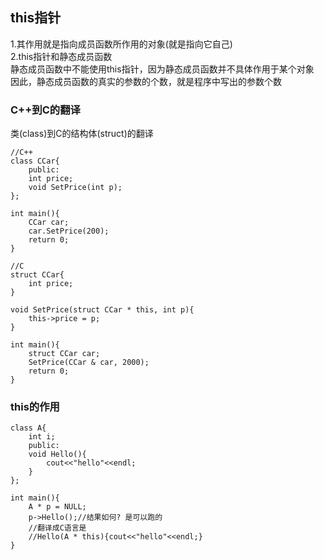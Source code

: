 ## this指针

1.其作用就是指向成员函数所作用的对象\(就是指向它自己\)  
2.this指针和静态成员函数  
静态成员函数中不能使用this指针，因为静态成员函数并不具体作用于某个对象  
因此，静态成员函数的真实的参数的个数，就是程序中写出的参数个数



### C++到C的翻译

类(class)到C的结构体(struct)的翻译

```
//C++
class CCar{
    public:
    int price;
    void SetPrice(int p);
};

int main(){
    CCar car;
    car.SetPrice(200);
    return 0;
}

//C
struct CCar{
    int price;
}

void SetPrice(struct CCar * this, int p){
    this->price = p;
}

int main(){
    struct CCar car;
    SetPrice(CCar & car, 2000);
    return 0;
}
```

### this的作用

```
class A{
    int i;
    public:
    void Hello(){
        cout<<"hello"<<endl;
    }
};

int main(){
    A * p = NULL;
    p->Hello();//结果如何? 是可以跑的
    //翻译成C语言是 
    //Hello(A * this){cout<<"hello"<<endl;}
}
```